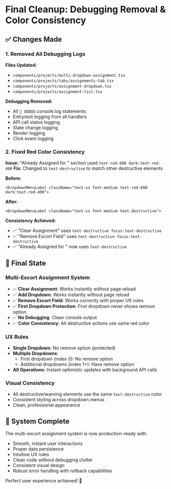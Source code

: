 # Final Cleanup: Debugging Removal & Color Consistency

## ✅ Changes Made

### 1. Removed All Debugging Logs

**Files Updated:**
- `components/projects/multi-dropdown-assignment.tsx`
- `components/projects/tabs/assignments-tab.tsx` 
- `components/projects/assignment-dropdown.tsx`
- `components/projects/assignment-list.tsx`

**Debugging Removed:**
- All `🔧 DEBUG` console.log statements
- Entry/exit logging from all handlers
- API call status logging
- State change logging
- Render logging
- Click event logging

### 2. Fixed Red Color Consistency

**Issue:** "Already Assigned for <date>" section used `text-red-600 dark:text-red-400`
**Fix:** Changed to `text-destructive` to match other destructive elements

**Before:**
```tsx
<DropdownMenuLabel className="text-xs font-medium text-red-600 dark:text-red-400">
```

**After:**
```tsx
<DropdownMenuLabel className="text-xs font-medium text-destructive">
```

**Consistency Achieved:**
- ✅ "Clear Assignment" uses `text-destructive focus:text-destructive`
- ✅ "Remove Escort Field" uses `text-destructive focus:text-destructive`  
- ✅ "Already Assigned for <date>" now uses `text-destructive`

## 🎯 Final State

### Multi-Escort Assignment System
- ✅ **Clear Assignment**: Works instantly without page reload
- ✅ **Add Dropdown**: Works instantly without page reload
- ✅ **Remove Escort Field**: Works correctly with proper UX rules
- ✅ **First Dropdown Protection**: First dropdown never shows remove option
- ✅ **No Debugging**: Clean console output
- ✅ **Color Consistency**: All destructive actions use same red color

### UX Rules
- **Single Dropdown**: No remove option (protected)
- **Multiple Dropdowns**: 
  - First dropdown (index 0): No remove option
  - Additional dropdowns (index 1+): Have remove option
- **All Operations**: Instant optimistic updates with background API calls

### Visual Consistency
- All destructive/warning elements use the same `text-destructive` color
- Consistent styling across dropdown menus
- Clean, professional appearance

## 🚀 System Complete

The multi-escort assignment system is now production-ready with:
- Smooth, instant user interactions
- Proper data persistence
- Intuitive UX rules
- Clean code without debugging clutter
- Consistent visual design
- Robust error handling with rollback capabilities

Perfect user experience achieved! 🎉